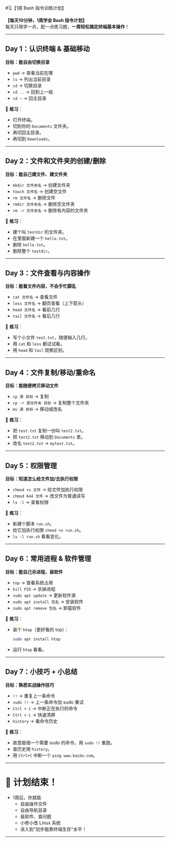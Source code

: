   

#🗓️【1周 Bash 指令训练计划】

**【每天10分钟，1周学会 Bash 指令计划】**  
每天只用学一点，配一点练习题，**一周轻松搞定终端基本操作**！

---

##  Day 1：认识终端 & 基础移动
**目标：能自由切换目录**

- `pwd` → 查看当前在哪
- `ls` → 列出当前目录
- `cd` → 切换目录
- `cd ..` → 回到上一级
- `cd ~` → 回主目录

🎯 **练习**：
- 打开终端。
- 切到你的 `Documents` 文件夹。
- 再切回主目录。
- 再切到 `Downloads`。

---

##  Day 2：文件和文件夹的创建/删除
**目标：能自己建文件、建文件夹**

- `mkdir 文件夹名` → 创建文件夹
- `touch 文件名` → 创建空文件
- `rm 文件名` → 删除文件
- `rmdir 文件夹名` → 删除空文件夹
- `rm -r 文件夹名` → 删除有内容的文件夹

🎯 **练习**：
- 建个叫 `testdir` 的文件夹。
- 在里面新建一个 `hello.txt`。
- 删除 `hello.txt`。
- 删除整个 `testdir`。

---

##  Day 3：文件查看与内容操作
**目标：能看文件内容，不会手忙脚乱**

- `cat 文件名` → 查看文件
- `less 文件名` → 翻页查看（上下箭头）
- `head 文件名` → 看前几行
- `tail 文件名` → 看后几行

🎯 **练习**：
- 写个小文件 `test.txt`，随便输入几行。
- 用 `cat` 和 `less` 都试试看。
- 用 `head` 和 `tail` 观察区别。

---

##  Day 4：文件复制/移动/重命名
**目标：能随便拷贝移动文件**

- `cp 源 目标` → 复制
- `cp -r 源文件夹 目标` → 复制整个文件夹
- `mv 源 目标` → 移动或改名

🎯 **练习**：
- 把 `test.txt` 复制一份叫 `test2.txt`。
- 把 `test2.txt` 移动到 `Documents` 里。
- 改名 `test2.txt` → `mytest.txt`。

---

##  Day 5：权限管理
**目标：知道怎么给文件加/去执行权限**

- `chmod +x 文件` → 给文件加执行权限
- `chmod 644 文件` → 改文件为普通读写
- `ls -l` → 查看权限

🎯 **练习**：
- 新建个脚本 `run.sh`。
- 给它加执行权限 `chmod +x run.sh`。
- `ls -l run.sh` 看看变化。

---

##  Day 6：常用进程 & 软件管理
**目标：能自己杀进程、装软件**

- `top` → 查看系统占用
- `kill PID` → 杀掉进程
- `sudo apt update` → 更新软件源
- `sudo apt install 包名` → 安装软件
- `sudo apt remove 包名` → 卸载软件

🎯 **练习**：
- 装个 `htop`（更好看的 top）：
  ```bash
  sudo apt install htop
  ```
- 运行 `htop` 看看。

---

##  Day 7：小技巧 + 小总结
**目标：熟悉实战操作技巧**

- `!!` → 重复上一条命令
- `sudo !!` → 上一条命令加 sudo 重试
- `Ctrl + C` → 中断正在执行的命令
- `Ctrl + L` → 快速清屏
- `history` → 看命令历史

🎯 **练习**：
- 故意敲错一个需要 sudo 的命令，用 `sudo !!` 重跑。
- 查历史用 `history`。
- 用 `Ctrl+C` 中断一个 `ping www.baidu.com`。

---

# 🥇 计划结束！

- 1周后，你就能
  - 自由操作文件
  - 自由导航目录
  - 装软件、查问题
  - 小修小改 Linux 系统
  - 进入到"初步能靠终端生存"水平！

---


